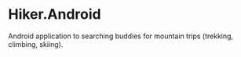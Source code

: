 # Hiker.Android
Android application to searching buddies for mountain trips (trekking, climbing, skiing).
